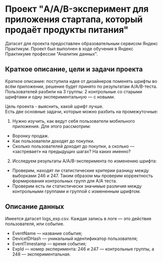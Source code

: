 # Проект "A/A/B-эксперимент для приложения стартапа, который продаёт продукты питания"
Датасет для проекта предоставлен образовательным сервисом Яндекс Практикум. Проект был выполнен в ходе обучения в Яндекс Практикуме профессии "Аналитик данных".
## Краткое описание, цели и задачи проекта
Краткое описание: поступила идея от дизайнеров поменять шрифты во всём приложении, решение будет принято по результатам A/A/B-теста. Пользователей разбили на 3 группы: 2 контрольные со старыми шрифтами и одну экспериментальную — с новыми. 

Цель проекта - выяснить, какой шрифт лучше.\
Есть две основные задачи, которые можно разбить на промежуточные:
1) Нужно изучить, как ведут себя пользователи мобильного приложения. Для этого рассмотрим:
- Воронку продаж.
- Как пользователи доходят до покупки.
- Сколько пользователей доходит до покупки, а сколько — «застревает» на предыдущих шагах? На каких именно?
2) Исследуем результаты A/A/B-эксперимента по изменению шрифта:
- Проверим, находят ли статистические критерии разницу между выборками 246 и 247. Таким образом мы проверим корректность формирования контрольных групп для А/А теста.
- Проверим есть ли статистически значимые различия между контрольными группами и группой с измененным шрифтом.

## Описание данных
Имеется датасет logs_exp.csv. Каждая запись в логе — это действие пользователя, или событие.
- EventName — название события;
- DeviceIDHash — уникальный идентификатор пользователя;
- EventTimestamp — время события;
- ExpId — номер эксперимента: 246 и 247 — контрольные группы, а 248 — экспериментальная.
